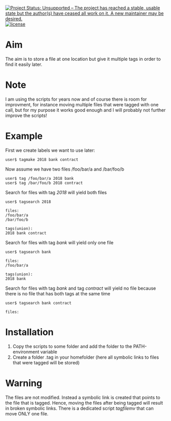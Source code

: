 [![Project Status: Unsupported – The project has reached a stable, usable state but the author(s) have ceased all work on it. A new maintainer may be desired.](https://www.repostatus.org/badges/latest/unsupported.svg)](https://www.repostatus.org/#unsupported)
[![license](https://img.shields.io/badge/license-GPL--3-blue.svg)](https://www.gnu.org/licenses/gpl-3.0.en.html)

# Aim

The aim is to store a file at one location but give it multiple tags in order to find it easily later. 

# Note

I am using the scripts for years now and of course there is room for improvment, for instance moving
multiple files that were tagged with one call, but for my purpose it works good enough and I will 
probably not further improve the scripts!

# Example

First we create labels we want to use later:

```
user$ tagmake 2018 bank contract
```

Now assume we have two files /foo/bar/a and /bar/foo/b

```
user$ tag /foo/bar/a 2018 bank
user$ tag /bar/foo/b 2018 contract
```

Search for files with tag *2018* will yield both files

```
user$ tagsearch 2018

files:
/foo/bar/a
/bar/foo/b

tags(union):
2018 bank contract
```

Search for files with tag *bank* will yield only one file

```
user$ tagsearch bank

files:
/foo/bar/a

tags(union):
2018 bank
```

Search for files with tag *bank* and tag *contract* will yield no file 
because there is no file that has both tags at the same time

```
user$ tagsearch bank contract

files:
```

# Installation

1. Copy the scripts to some folder and add the folder to the PATH-environment variable
1. Create a folder .tag in your homefolder (here all symbolic links to files that were tagged will be stored)

# Warning

The files are not modified. Instead a symbolic link is created that points to the file that is tagged. 
Hence, moving the files after being tagged will result in broken symbolic links.
There is a dedicated script *tagfilemv* that can move ONLY one file.
